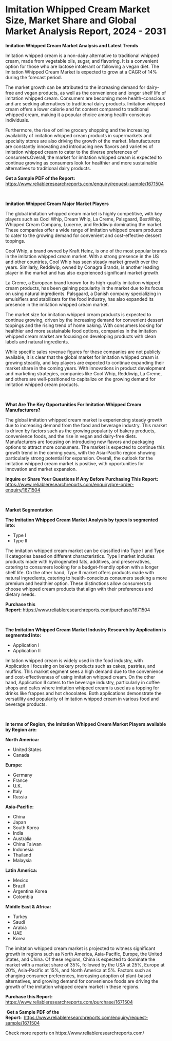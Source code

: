 <p><h1>Imitation Whipped Cream Market Size, Market Share and Global Market Analysis Report, 2024 - 2031</h1></p><p><strong>Imitation Whipped Cream Market Analysis and Latest Trends</strong></p>
<p><p>Imitation whipped cream is a non-dairy alternative to traditional whipped cream, made from vegetable oils, sugar, and flavoring. It is a convenient option for those who are lactose intolerant or following a vegan diet. The Imitation Whipped Cream Market is expected to grow at a CAGR of 14% during the forecast period. </p><p>The market growth can be attributed to the increasing demand for dairy-free and vegan products, as well as the convenience and longer shelf life of imitation whipped cream. Consumers are becoming more health-conscious and are seeking alternatives to traditional dairy products. Imitation whipped cream offers a lower calorie and fat content compared to traditional whipped cream, making it a popular choice among health-conscious individuals.</p><p>Furthermore, the rise of online grocery shopping and the increasing availability of imitation whipped cream products in supermarkets and specialty stores are also driving the growth of the market. Manufacturers are constantly innovating and introducing new flavors and varieties of imitation whipped cream to cater to the diverse preferences of consumers.Overall, the market for imitation whipped cream is expected to continue growing as consumers look for healthier and more sustainable alternatives to traditional dairy products.</p></p>
<p><strong>Get a Sample PDF of the Report:&nbsp;</strong> <a href="https://www.reliableresearchreports.com/enquiry/request-sample/1671504">https://www.reliableresearchreports.com/enquiry/request-sample/1671504</a></p>
<p>&nbsp;</p>
<p><strong>Imitation Whipped Cream Major Market Players</strong></p>
<p><p>The global imitation whipped cream market is highly competitive, with key players such as Cool Whip, Dream Whip, La Creme, Palsgaard, BestWhip, Whipped Cream Company, Lucerne, and Reddiwip dominating the market. These companies offer a wide range of imitation whipped cream products to cater to the growing demand for convenient and cost-effective dessert toppings.</p><p>Cool Whip, a brand owned by Kraft Heinz, is one of the most popular brands in the imitation whipped cream market. With a strong presence in the US and other countries, Cool Whip has seen steady market growth over the years. Similarly, Reddiwip, owned by Conagra Brands, is another leading player in the market and has also experienced significant market growth.</p><p>La Creme, a European brand known for its high-quality imitation whipped cream products, has been gaining popularity in the market due to its focus on using natural ingredients. Palsgaard, a Danish company specializing in emulsifiers and stabilizers for the food industry, has also expanded its presence in the imitation whipped cream market.</p><p>The market size for imitation whipped cream products is expected to continue growing, driven by the increasing demand for convenient dessert toppings and the rising trend of home baking. With consumers looking for healthier and more sustainable food options, companies in the imitation whipped cream market are focusing on developing products with clean labels and natural ingredients.</p><p>While specific sales revenue figures for these companies are not publicly available, it is clear that the global market for imitation whipped cream is growing steadily, and key players are expected to continue expanding their market share in the coming years. With innovations in product development and marketing strategies, companies like Cool Whip, Reddiwip, La Creme, and others are well-positioned to capitalize on the growing demand for imitation whipped cream products.</p></p>
<p>&nbsp;</p>
<p><strong>What Are The Key Opportunities For Imitation Whipped Cream Manufacturers?</strong></p>
<p><p>The global imitation whipped cream market is experiencing steady growth due to increasing demand from the food and beverage industry. This market is driven by factors such as the growing popularity of bakery products, convenience foods, and the rise in vegan and dairy-free diets. Manufacturers are focusing on introducing new flavors and packaging options to attract more consumers. The market is expected to continue this growth trend in the coming years, with the Asia-Pacific region showing particularly strong potential for expansion. Overall, the outlook for the imitation whipped cream market is positive, with opportunities for innovation and market expansion.</p></p>
<p><strong>Inquire or Share Your Questions If Any Before Purchasing This Report:</strong> <a href="https://www.reliableresearchreports.com/enquiry/pre-order-enquiry/1671504">https://www.reliableresearchreports.com/enquiry/pre-order-enquiry/1671504</a></p>
<p>&nbsp;</p>
<p><strong>Market Segmentation</strong></p>
<p><strong>The Imitation Whipped Cream Market Analysis by types is segmented into:</strong></p>
<p><ul><li>Type I</li><li>Type II</li></ul></p>
<p><p>The imitation whipped cream market can be classified into Type I and Type II categories based on different characteristics. Type I market includes products made with hydrogenated fats, additives, and preservatives, catering to consumers looking for a budget-friendly option with a longer shelf life. On the other hand, Type II market offers products made with natural ingredients, catering to health-conscious consumers seeking a more premium and healthier option. These distinctions allow consumers to choose whipped cream products that align with their preferences and dietary needs.</p></p>
<p><strong>Purchase this Report:&nbsp;</strong><a href="https://www.reliableresearchreports.com/purchase/1671504">https://www.reliableresearchreports.com/purchase/1671504</a></p>
<p>&nbsp;</p>
<p><strong>The Imitation Whipped Cream Market Industry Research by Application is segmented into:</strong></p>
<p><ul><li>Application I</li><li>Application II</li></ul></p>
<p><p>Imitation whipped cream is widely used in the food industry, with Application I focusing on bakery products such as cakes, pastries, and muffins. This market segment sees a high demand due to the convenience and cost-effectiveness of using imitation whipped cream. On the other hand, Application II caters to the beverage industry, particularly in coffee shops and cafes where imitation whipped cream is used as a topping for drinks like frappes and hot chocolates. Both applications demonstrate the versatility and popularity of imitation whipped cream in various food and beverage products.</p></p>
<p>&nbsp;</p>
<p><strong>In terms of Region, the Imitation Whipped Cream Market Players available by Region are:</strong></p>
<p>
    <p> <strong> North America: </strong>
        <ul>
            <li>United States</li>
            <li>Canada</li>
        </ul>
        </p> 
    <p> <strong> Europe: </strong>
        <ul>
            <li>Germany</li>
            <li>France</li>
            <li>U.K.</li>
            <li>Italy</li>
            <li>Russia</li>
        </ul>
        </p> 
    <p> <strong> Asia-Pacific: </strong>
        <ul>
            <li>China</li>
            <li>Japan</li>
            <li>South Korea</li>
            <li>India</li>
            <li>Australia</li>
            <li>China Taiwan</li>
            <li>Indonesia</li>
            <li>Thailand</li>
            <li>Malaysia</li>
        </ul>
        </p> 
    <p> <strong> Latin America: </strong>
        <ul>
            <li>Mexico</li>
            <li>Brazil</li>
            <li>Argentina Korea</li>
            <li>Colombia</li>
        </ul>
        </p> 
    <p> <strong> Middle East & Africa: </strong>
        <ul>
            <li>Turkey</li>
            <li>Saudi</li>
            <li>Arabia</li>
            <li>UAE</li>
            <li>Korea</li>
        </ul>
    </p>
    </p>
<p><p>The imitation whipped cream market is projected to witness significant growth in regions such as North America, Asia-Pacific, Europe, the United States, and China. Of these regions, China is expected to dominate the market with a market share of 35%, followed by the USA at 25%, Europe at 20%, Asia-Pacific at 15%, and North America at 5%. Factors such as changing consumer preferences, increasing adoption of plant-based alternatives, and growing demand for convenience foods are driving the growth of the imitation whipped cream market in these regions.</p></p>
<p><strong>Purchase this Report: </strong><a href="https://www.reliableresearchreports.com/purchase/1671504">https://www.reliableresearchreports.com/purchase/1671504</a></p>
<p>&nbsp;<strong>Get a Sample PDF of the Report:&nbsp;&nbsp;</strong><a href="https://www.reliableresearchreports.com/enquiry/request-sample/1671504">https://www.reliableresearchreports.com/enquiry/request-sample/1671504</a></p>
<p><strong></strong></p>
<p>Check more reports on https://www.reliableresearchreports.com/</p>